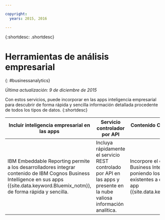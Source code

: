 ```yaml
---

copyright:
  years: 2015, 2016

---
```



{:shortdesc: .shortdesc} 

# Herramientas de análisis empresarial
{: #businessanalytics}

*Última actualización: 9 de diciembre de 2015*

Con estos servicios, puede incorporar en las apps inteligencia empresarial para descubrir de forma rápida y sencilla información detallada procedente de todos los tipos de datos.
{:shortdesc}


Incluir inteligencia empresarial en las apps | Servicio controlador por API | Contenido Cognos BI basado en la nube
--- | --- | ---
IBM Embeddable Reporting permite a los desarrolladores integrar contenido de IBM Cognos Business Intelligence en sus apps {{site.data.keyword.Bluemix_notm}}, de forma rápida y sencilla. | Incluya rápidamente el servicio REST controlado por API en las apps y presente en la nube valiosa información analítica. | Incorpore el contenido de Cognos Business Intelligence en la nube poniendo los activos de BI existentes a disponibilidad de una app {{site.data.keyword.Bluemix_notm}}.
